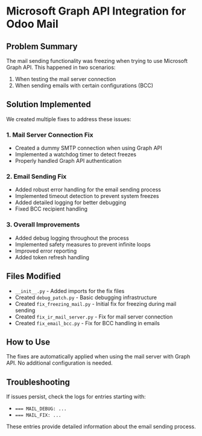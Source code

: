# Microsoft Graph API Integration for Odoo Mail

## Problem Summary
The mail sending functionality was freezing when trying to use Microsoft Graph API. This happened in two scenarios:
1. When testing the mail server connection
2. When sending emails with certain configurations (BCC)

## Solution Implemented
We created multiple fixes to address these issues:

### 1. Mail Server Connection Fix
- Created a dummy SMTP connection when using Graph API
- Implemented a watchdog timer to detect freezes
- Properly handled Graph API authentication

### 2. Email Sending Fix
- Added robust error handling for the email sending process
- Implemented timeout detection to prevent system freezes
- Added detailed logging for better debugging
- Fixed BCC recipient handling

### 3. Overall Improvements
- Added debug logging throughout the process
- Implemented safety measures to prevent infinite loops
- Improved error reporting
- Added token refresh handling

## Files Modified
- `__init__.py` - Added imports for the fix files
- Created `debug_patch.py` - Basic debugging infrastructure
- Created `fix_freezing_mail.py` - Initial fix for freezing during mail sending
- Created `fix_ir_mail_server.py` - Fix for mail server connection
- Created `fix_email_bcc.py` - Fix for BCC handling in emails

## How to Use
The fixes are automatically applied when using the mail server with Graph API. No additional configuration is needed.

## Troubleshooting
If issues persist, check the logs for entries starting with:
- `=== MAIL_DEBUG: ...`
- `=== MAIL_FIX: ...`

These entries provide detailed information about the email sending process. 